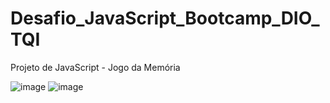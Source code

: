 # Desafio_JavaScript_Bootcamp_DIO_TQI
Projeto de JavaScript - Jogo da Memória

![image](https://user-images.githubusercontent.com/69568253/178158378-f77c4322-9342-4996-a3b7-56a45a6e5825.png)
![image](https://user-images.githubusercontent.com/69568253/178158429-f9b2a3fc-bb7b-4704-b61c-b8e9f113a260.png)
